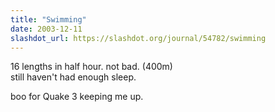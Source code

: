 ```yaml
---
title: "Swimming"
date: 2003-12-11
slashdot_url: https://slashdot.org/journal/54782/swimming
---
```


<p>16 lengths in half hour. not bad. (400m)<br>still haven't had enough sleep.</p>
<p>boo for Quake 3 keeping me up.</p>


